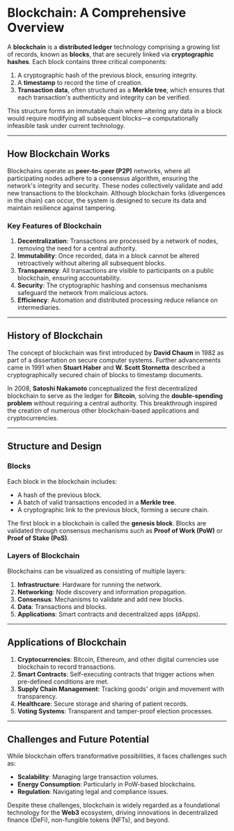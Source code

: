 # Blockchain: A Comprehensive Overview

A **blockchain** is a **distributed ledger** technology comprising a growing list of records, known as **blocks**, that are securely linked via **cryptographic hashes**. Each block contains three critical components:  
1. A cryptographic hash of the previous block, ensuring integrity.  
2. A **timestamp** to record the time of creation.  
3. **Transaction data**, often structured as a **Merkle tree**, which ensures that each transaction's authenticity and integrity can be verified.

This structure forms an immutable chain where altering any data in a block would require modifying all subsequent blocks—a computationally infeasible task under current technology.

---

## How Blockchain Works
Blockchains operate as **peer-to-peer (P2P)** networks, where all participating nodes adhere to a consensus algorithm, ensuring the network's integrity and security. These nodes collectively validate and add new transactions to the blockchain. Although blockchain forks (divergences in the chain) can occur, the system is designed to secure its data and maintain resilience against tampering.

### Key Features of Blockchain
1. **Decentralization**: Transactions are processed by a network of nodes, removing the need for a central authority.
2. **Immutability**: Once recorded, data in a block cannot be altered retroactively without altering all subsequent blocks.
3. **Transparency**: All transactions are visible to participants on a public blockchain, ensuring accountability.
4. **Security**: The cryptographic hashing and consensus mechanisms safeguard the network from malicious actors.
5. **Efficiency**: Automation and distributed processing reduce reliance on intermediaries.

---

## History of Blockchain
The concept of blockchain was first introduced by **David Chaum** in 1982 as part of a dissertation on secure computer systems. Further advancements came in 1991 when **Stuart Haber** and **W. Scott Stornetta** described a cryptographically secured chain of blocks to timestamp documents.  

In 2008, **Satoshi Nakamoto** conceptualized the first decentralized blockchain to serve as the ledger for **Bitcoin**, solving the **double-spending problem** without requiring a central authority. This breakthrough inspired the creation of numerous other blockchain-based applications and cryptocurrencies.

---

## Structure and Design
### Blocks
Each block in the blockchain includes:
- A hash of the previous block.
- A batch of valid transactions encoded in a **Merkle tree**.
- A cryptographic link to the previous block, forming a secure chain.

The first block in a blockchain is called the **genesis block**. Blocks are validated through consensus mechanisms such as **Proof of Work (PoW)** or **Proof of Stake (PoS)**.

### Layers of Blockchain
Blockchains can be visualized as consisting of multiple layers:
1. **Infrastructure**: Hardware for running the network.
2. **Networking**: Node discovery and information propagation.
3. **Consensus**: Mechanisms to validate and add new blocks.
4. **Data**: Transactions and blocks.
5. **Applications**: Smart contracts and decentralized apps (dApps).

---

## Applications of Blockchain
1. **Cryptocurrencies**: Bitcoin, Ethereum, and other digital currencies use blockchain to record transactions.
2. **Smart Contracts**: Self-executing contracts that trigger actions when pre-defined conditions are met.
3. **Supply Chain Management**: Tracking goods' origin and movement with transparency.
4. **Healthcare**: Secure storage and sharing of patient records.
5. **Voting Systems**: Transparent and tamper-proof election processes.

---

## Challenges and Future Potential
While blockchain offers transformative possibilities, it faces challenges such as:
- **Scalability**: Managing large transaction volumes.
- **Energy Consumption**: Particularly in PoW-based blockchains.
- **Regulation**: Navigating legal and compliance issues.

Despite these challenges, blockchain is widely regarded as a foundational technology for the **Web3** ecosystem, driving innovations in decentralized finance (DeFi), non-fungible tokens (NFTs), and beyond.
